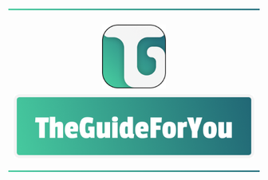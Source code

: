 ![](static/img/readme/Separator.png) <!-- SEPARADOR -->

<div align="center">
    <img src="static/img/readme/TheGuideLogo.png" align="center" height="128" style="padding: 12px;">
    <img src="static/img/readme/Name.png" align="center" height="128">
</div>

![](static/img/readme/Separator.png) <!-- SEPARADOR -->